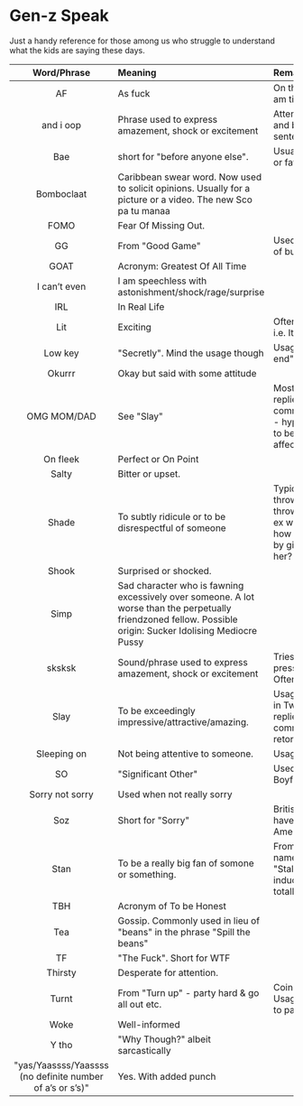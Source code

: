 # Gen-z Speak
Just a handy reference for those among us who struggle to understand what the kids are saying these days. 

|Word/Phrase|Meaning|Remarks|
|:----------:|:-------------|:------|
|AF|As fuck|On the lines of "as hell". Usage: "I am tired AF"|
|and i oop |Phrase used to express amazement, shock or excitement|Attempts to enact being surprised and being speechless mid-sentence|
|Bae|short for "before anyone else". |Usually used in the context of an SO or favourite food.|
|Bomboclaat|Caribbean swear word. Now used to solicit opinions. Usually for a picture or a video.  The new Sco pa tu manaa||
|FOMO|Fear Of Missing Out.||
|GG|From "Good Game"|Used sarcastically - usually in lieu of butthead/dumbass/loser|
|GOAT|Acronym: Greatest Of All Time||
|I can’t even|I am speechless with astonishment/shock/rage/surprise||
|IRL|In Real Life||
|Lit|Exciting|Often used in conjunction with AF i.e. It is Lit AF|
|Low key|"Secretly". Mind the usage though|Usage: "I low key can't wait for it to end"|
|Okurrr|Okay but said with some attitude||
|OMG MOM/DAD|See "Slay"|Most often used in Twitter replies/Instagram/Facebook comments  as a compliment of sorts - hyperbole indicating a willingness to be adopted by the object of affection.|
|On fleek|Perfect or On Point||
|Salty|Bitter or upset.||
|Shade|To subtly ridicule or to be disrespectful of someone|Typical use with (to) throw, throwing shade Usage: (1) She's throwing shade at her boyfriend's ex with that comment. (2) Noticed how he threw shade at his ex-wife by giving the dog the same name as her?|
|Shook|Surprised or shocked.||
|Simp|Sad character who is fawning excessively over someone. A lot worse than the perpetually friendzoned fellow. Possible origin: Sucker Idolising Mediocre Pussy||
|sksksk|Sound/phrase used to express amazement, shock or excitement|Tries to encapsulate the frantic pressing of buttons on the keyboard Often used in place of OMG or LOL|
|Slay|To be exceedingly impressive/attractive/amazing. |Usage: "Slay Queen/King!"Oft seen in Twitter replies/Instagram/Facebook comments to appreciate a stinging retort to racist old people.|
|Sleeping on|Not being attentive to someone. |Usage: "Quit sleeping on <insert reality tv show name here>"|
|SO|"Significant Other" |Used in lieu of Boyfriend/Girlfriend/Partner/Spouse|
|Sorry not sorry|Used when not really sorry||
|Soz|Short for "Sorry"|British/English mostly. Personally haven't seen it used in North America|
|Stan|To be a really big fan of somone or something.|From an Eminem song of the same name. Apparently stands for "Stalker/Fan" minus the fear inducing connotations. Usage: I am totally stanning for Pink Floyd|
|TBH|Acronym of To be Honest||
|Tea|Gossip. Commonly used in lieu of "beans" in the phrase "Spill the beans"||
|TF|"The Fuck". Short for WTF||
|Thirsty|Desperate for attention.||
|Turnt|From "Turn up" - party hard & go all out etc.|Coined by a certain "Wiz Khalifa". Usage: I can’t wait for the weekend to party and get turnt|
|Woke|Well-informed||
|Y tho|"Why Though?" albeit sarcastically||
|"yas/Yaassss/Yaassss (no definite number of a’s or s’s)"|Yes. With added punch||
